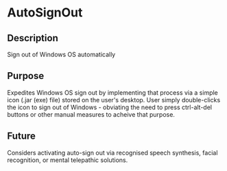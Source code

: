 # AutoSignOut

## Description
Sign out of Windows OS automatically

## Purpose
Expedites Windows OS sign out by implementing that process via a simple icon (.jar (exe) file) stored on the user's desktop. 
User simply double-clicks the icon to sign out of Windows - obviating the need to press ctrl-alt-del buttons or other manual measures to acheive that purpose. 

## Future
Considers activating auto-sign out via recognised speech synthesis, facial recognition, or mental telepathic solutions.
